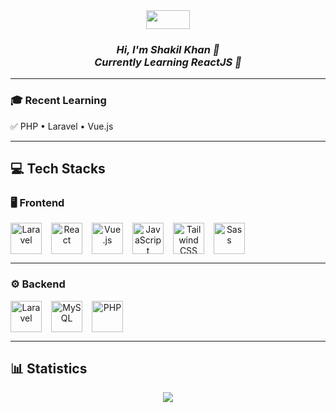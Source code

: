 <div align="center">
  <img src="https://github.com/user-attachments/assets/5288ff42-7ecf-4e19-a28c-2d0de829e729" width="70" height="30" />
</div>

### _<div align="center">Hi, I'm Shakil Khan 👋 <br> Currently Learning ReactJS 🚀</div>_

---

### 🎓 Recent Learning  
✅ PHP • Laravel • Vue.js  

---

## 💻 Tech Stacks  

### 🖥 Frontend  
<div align="center" style="display: flex; gap: 15px; flex-wrap: wrap;">
  <a href="https://laravel.com/" target="_blank">
    <img src="https://laravel.com/img/logomark.min.svg" alt="Laravel" height="50" />
  </a>  
  <a href="https://react.dev/" target="_blank">
    <img src="https://upload.wikimedia.org/wikipedia/commons/a/a7/React-icon.svg" alt="React" height="50" />
  </a>
  <a href="https://vuejs.org/" target="_blank">
    <img src="https://vuejs.org/images/logo.png" alt="Vue.js" height="50" />
  </a>
  <a href="https://www.javascript.com/" target="_blank">
    <img src="https://upload.wikimedia.org/wikipedia/commons/6/6a/JavaScript-logo.png" alt="JavaScript" height="50" />
  </a>
  <a href="https://tailwindcss.com/" target="_blank">
    <img src="https://profilinator.rishav.dev/skills-assets/tailwindcss.svg" alt="Tailwind CSS" height="50" />
  </a>
  <a href="https://sass-lang.com/" target="_blank">
    <img src="https://profilinator.rishav.dev/skills-assets/sass-original.svg" alt="Sass" height="50" />
  </a>  
</div>

---

### ⚙️ Backend  
<div align="center" style="display: flex; gap: 15px; flex-wrap: wrap;">
  <a href="https://laravel.com/" target="_blank">
    <img src="https://laravel.com/img/logomark.min.svg" alt="Laravel" height="50" />
  </a>  
  <a href="https://www.mysql.com/" target="_blank">
    <img src="https://upload.wikimedia.org/wikipedia/en/d/dd/MySQL_logo.svg" alt="MySQL" height="50" />
  </a>  
  <a href="https://www.php.net/" target="_blank">
    <img src="https://www.php.net/images/logos/php-logo.svg" alt="PHP" height="50" />
  </a>  
</div>

---

## 📊 Statistics  
<div align="center">
  <img src="https://github-readme-stats.vercel.app/api/top-langs/?username=shakilkhandev&layout=compact&hide_border=true&theme=transparent" align="center" />
</div>  
